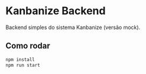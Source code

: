 # Kanbanize Backend

Backend simples do sistema Kanbanize (versão mock).

## Como rodar

```bash
npm install
npm run start
